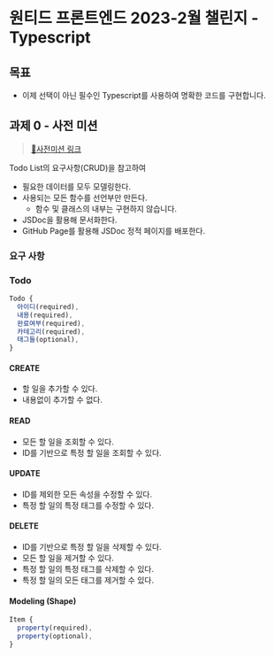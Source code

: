 # 원티드 프론트엔드 2023-2월 챌린지 - Typescript

## 목표

- 이제 선택이 아닌 필수인 Typescript를 사용하여 명확한 코드를 구현합니다.

## 과제 0 - 사전 미션

> [🔗사전미션 링크](https://gist.github.com/pocojang/3c3d4470a3d2a978b5ebfb3f613e40fa)

Todo List의 요구사항(CRUD)을 참고하여

- 필요한 데이터를 모두 모델링한다.
- 사용되는 모든 함수를 선언부만 만든다.
  - 함수 및 클래스의 내부는 구현하지 않습니다.
- JSDoc을 활용해 문서화한다.
- GitHub Page를 활용해 JSDoc 정적 페이지를 배포한다.

### 요구 사항

### Todo

```js
Todo {
  아이디(required),
  내용(required),
  완료여부(required),
  카테고리(required),
  태그들(optional),
}
```

#### CREATE

- 할 일을 추가할 수 있다.
- 내용없이 추가할 수 없다.

#### READ

- 모든 할 일을 조회할 수 있다.
- ID를 기반으로 특정 할 일을 조회할 수 있다.

#### UPDATE

- ID를 제외한 모든 속성을 수정할 수 있다.
- 특정 할 일의 특정 태그를 수정할 수 있다.

#### DELETE

- ID를 기반으로 특정 할 일을 삭제할 수 있다.
- 모든 할 일을 제거할 수 있다.
- 특정 할 일의 특정 태그를 삭제할 수 있다.
- 특정 할 일의 모든 태그를 제거할 수 있다.

#### Modeling (Shape)

```js
Item {
  property(required),
  property(optional),
}
```
